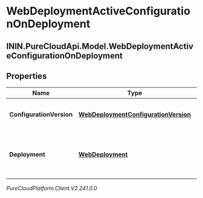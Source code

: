 # WebDeploymentActiveConfigurationOnDeployment

## ININ.PureCloudApi.Model.WebDeploymentActiveConfigurationOnDeployment

## Properties

|Name | Type | Description | Notes|
|------------ | ------------- | ------------- | -------------|
| **ConfigurationVersion** | [**WebDeploymentConfigurationVersion**](WebDeploymentConfigurationVersion) | The active configuration on a deployment | [optional] |
| **Deployment** | [**WebDeployment**](WebDeployment) | The web deployment associated with the active configuration | [optional] |



_PureCloudPlatform.Client.V2 241.0.0_
